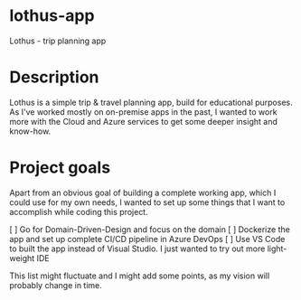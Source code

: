 # lothus-app
Lothus - trip planning app

# Description
Lothus is a simple trip & travel planning app, build for educational purposes. As I've worked mostly on on-premise apps in the past, I wanted to work more with the Cloud and Azure services to get some deeper insight and know-how.

# Project goals

Apart from an obvious goal of building a complete working app, which I could use for my own needs, I wanted to set up some things that I want to accomplish while coding this project.

[ ] Go for Domain-Driven-Design and focus on the domain
[ ] Dockerize the app and set up complete CI/CD pipeline in Azure DevOps
[ ] Use VS Code to built the app instead of Visual Studio. I just wanted to try out more light-weight IDE

This list might fluctuate and I might add some points, as my vision will probably change in time.